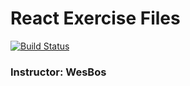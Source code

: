 # React Exercise Files
[![Build Status](https://travis-ci.com/itzmanish/react-wesbos-exercise.svg?branch=heroku)](https://travis-ci.com/itzmanish/react-wesbos-exercise)
### Instructor: WesBos
